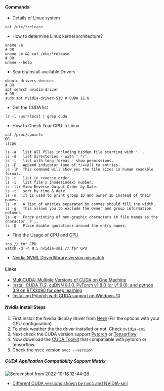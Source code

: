 #### Commands
- Details of Linux system
```
cat /etc/*release
```
- How to determine Linux kernel architecture?
```
uname -a
# OR
uname -m && cat /etc/*release
# OR 
uname --help
````
- Search/install available Drivers
```
ubuntu-drivers devices
# OR
apt search nvidia-driver
# OR 
sudo apt nvidia-driver-510 # CUDA 11.6
```
- Get the CUDA list
```
ls -l /usr/local | grep cuda
````
- How to Check Your CPU in Linux
```
cat /proc/cpuinfo
OR
lscpu
```
```
ls -a	list all files including hidden file starting with '.'.
ls -d	list directories - with ' */'.
ls -l	list with long format - show permissions.
ls -F	Append indicator (one of */=>@|) to entries.
ls -lh	This command will show you the file sizes in human readable format.
ls -r	list in reverse order.
ls -i	list file's inode(index) number.
ls -ltr	View Reverse Output Order by Date.
ls -t	sort by time & date.
ls -n	It is used to print group ID and owner ID instead of their names.
ls -m	A list of entries separated by commas should fill the width.
ls -g	This allows you to exclude the owner and group information columns.
ls -q	Force printing of non-graphic characters in file names as the character `?';.
ls -Q	Place double quotations around the entry names.
```
- Find the Usage of CPU and [GPU](https://unix.stackexchange.com/questions/38560/gpu-usage-monitoring-cuda)
```
top // for CPU
watch -d -n 0.5 nvidia-smi // for GPU
```

- [Nvidia NVML Driver/library version mismatch ](https://stackoverflow.com/questions/43022843/nvidia-nvml-driver-library-version-mismatch)

#### Links
- [MultiCUDA: Multiple Versions of CUDA on One Machine](https://medium.com/@peterjussi/multicuda-multiple-versions-of-cuda-on-one-machine-4b6ccda6faae)
- [Install CUDA 11.2, cuDNN 8.1.0, PyTorch v1.8.0 (or v1.9.0), and python 3.9 on RTX3090 for deep learning
](https://medium.com/analytics-vidhya/install-cuda-11-2-cudnn-8-1-0-and-python-3-9-on-rtx3090-for-deep-learning-fcf96c95f7a1)
- [Installing Pytorch with CUDA support on Windows 10](https://pub.towardsai.net/installing-pytorch-with-cuda-support-on-windows-10-a38b1134535e)

#### Nvidia Install Steps
1. First install the Nvidia display driver from [Here](https://www.nvidia.com/download/index.aspx) (Fill the options with your GPU configuration).
2. To chck weather the the driver installed or not. Check ```nvidia-smi```.
3. Next check the CUDA version support [Pytorch](https://pytorch.org/get-started/locally/) or [Tensorflow](https://www.tensorflow.org/install/pip)
4. Now download the [CUDA Toolkit](https://developer.nvidia.com/cuda-toolkit-archive) that compatiable with pytorch or tensorflow.
5. Check the nvcc version ```nvcc --version```



##### CUDA Application Compatibility Support Matrix
![Screenshot from 2022-10-16 12-44-28](https://user-images.githubusercontent.com/65369990/196057463-68c0da93-ae3b-44aa-bb05-61a4d2f1cf01.png)

- [Different CUDA versions shown by nvcc and NVIDIA-smi](https://stackoverflow.com/questions/53422407/different-cuda-versions-shown-by-nvcc-and-nvidia-smi)
